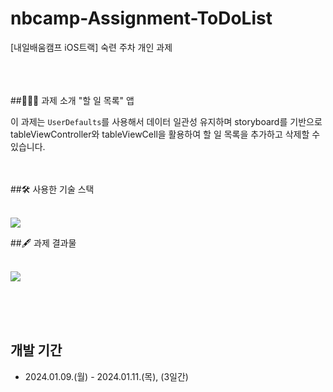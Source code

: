 # nbcamp-Assignment-ToDoList
[내일배움캠프 iOS트랙] 숙련 주차 개인 과제



<br><br><br>
##👨🏻‍💻 과제 소개
"할 일 목록" 앱<p>
이 과제는 `UserDefaults`를 사용해서 데이터 일관성 유지하며 storyboard를 기반으로 tableViewController와 tableViewCell을 활용하여 할 일 목록을 추가하고 삭제할 수 있습니다.


<br><br>
##🛠️ 사용한 기술 스택 

<br>
<img src=https://developer.apple.com/assets/elements/icons/swiftui/swiftui-96x96_2x.png>

##🖋️ 과제 결과물

<br>

<img src=https://github.com/cantabilano/ToDowithData/assets/88497383/1454680b-1753-4010-8e05-d12fe54d2287>


<br><br><br>
## 개발 기간
* 2024.01.09.(월) - 2024.01.11.(목), (3일간)

  
<br><br>
